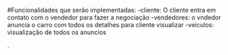 #Funcionalidades que serão implementadas:
	-cliente:
		O cliente entra em contato com o vendedor para fazer a negociação
	-vendedores:
		o vndedor anuncia o carro com todos os detalhes para cliente visualizar
	-veiculos:
		visualização de todos os anuncios



.